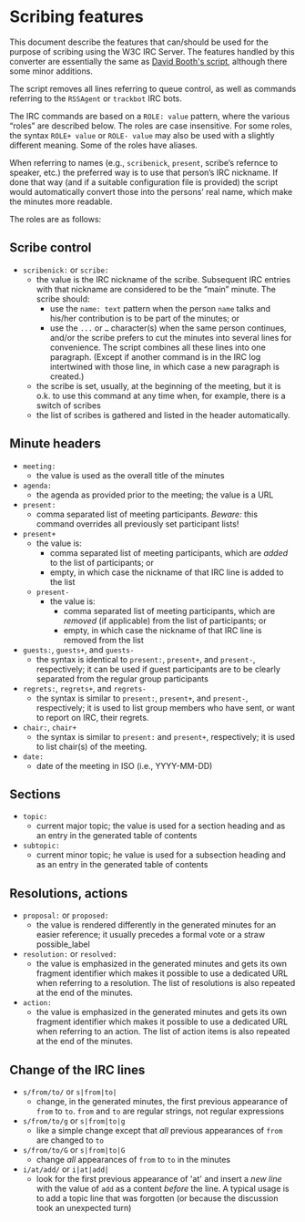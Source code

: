 # Scribing features

This document describe the features that can/should be used for the purpose of scribing using the W3C IRC Server. The features handled by this converter are essentially the same as [David Booth's script](https://dev.w3.org/2002/scribe/scribedoc.htm), although there some minor additions.

The script removes all lines referring to queue control, as well as commands referring to the `RSSAgent` or `trackbot` IRC bots.

The IRC commands are based on a `ROLE: value` pattern, where the various “roles” are described below. The roles are case insensitive. For some roles, the syntax `ROLE+ value` or `ROLE- value` may also be used with a slightly different meaning. Some of the roles have aliases.

When referring to names (e.g., `scribenick`, `present`, scribe’s refernce to speaker, etc.) the preferred way is to use that person’s IRC nickname. If done that way (and if a suitable configuration file is provided) the script would automatically convert those into the persons’ real name, which make the minutes more readable.

The roles are as follows:

## Scribe control

* `scribenick:` or `scribe:`
	* the value is the IRC nickname of the scribe. Subsequent IRC entries with that nickname are considered to be the “main” minute. The scribe should:
		* use the `name: text` pattern when the person `name` talks and his/her contribution is to be part of the minutes; or
		* use the `...` or `…` character(s) when the same person continues, and/or the scribe prefers to cut the minutes into several lines for convenience. The script combines all these lines into one paragraph. (Except if another command is in the IRC log intertwined with those line, in which case a new paragraph is created.)
	* the scribe is set, usually, at the beginning of the meeting, but it is o.k. to use this command at any time when, for example, there is a switch of scribes
	* the list of scribes is gathered and listed in the header automatically.

## Minute headers

* `meeting:`
	* the value is used as the overall title of the minutes
* `agenda:`
	* the agenda as provided prior to the meeting; the value is a URL
* `present:`
	* comma separated list of meeting participants. *Beware:* this command overrides all previously set participant lists!
* `present+`
	* the value is:
		* comma separated list of meeting participants, which are *added* to the list of participants; or
		* empty, in which case the nickname of that IRC line is added to the list
	* `present-`
		* the value is:
			* comma separated list of meeting participants, which are *removed* (if applicable) from the list of participants; or
			* empty, in which case the nickname of that IRC line is removed from the list
* `guests:`, `guests+`, and `guests-`
 	* the syntax is identical to `present:`, `present+`, and `present-`, respectively; it can be used if guest participants are to be clearly separated from the regular group participants
* `regrets:`, `regrets+`, and `regrets-`
	* the syntax is similar to `present:`, `present+`, and `present-`, respectively; it is used to list group members who have sent, or want to report on IRC, their regrets.
* `chair:`, `chair+`
	* the syntax is similar to `present:` and `present+`, respectively; it is used to list chair(s) of the meeting.
* `date:`
	* date of the meeting in ISO (i.e., YYYY-MM-DD)

## Sections

* `topic:`
	* current major topic; the value is used for a section heading and as an entry in the generated table of contents
* `subtopic:`
	* current minor topic; he value is used for a subsection heading and as an entry in the generated table of contents

## Resolutions, actions

* `proposal:` or `proposed:`
	* the value is rendered differently in the generated minutes for an easier reference; it usually precedes a formal vote or a straw possible_label
* `resolution:` or `resolved:`
	* the value is emphasized in the generated minutes and gets its own fragment identifier which makes it possible to use a dedicated URL when referring to a resolution. The list of resolutions is also repeated at the end of the minutes.
* `action:`
	* the value is emphasized in the generated minutes and gets its own fragment identifier which makes it possible to use a dedicated URL when referring to an action. The list of action items is also repeated at the end of the minutes.

## Change of the IRC lines

* `s/from/to/` or `s|from|to|`
	* change, in the generated minutes, the first previous appearance of `from` to `to`. `from` and `to` are regular strings, not regular expressions
* `s/from/to/g` or `s|from|to|g`
	* like a simple change except that *all* previous appearances of `from` are changed to `to`
* `s/from/to/G` or `s|from|to|G`
	* change *all* appearances of `from` to `to` in the minutes
* `i/at/add/` or `i|at|add|`
	* look for the first previous appearance of 'at' and insert a *new line* with the value of `add` as a content *before* the line. A typical usage is to add a topic line that was forgotten (or because the discussion took an unexpected turn)

